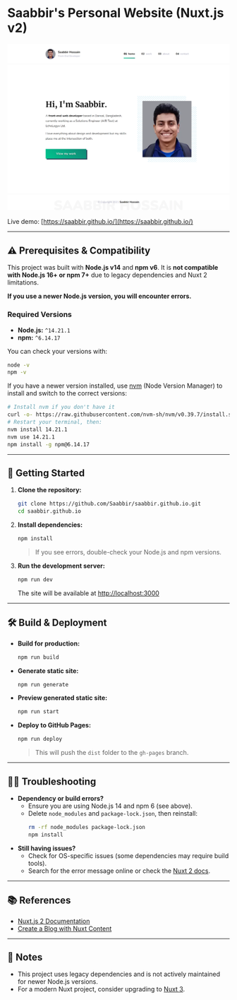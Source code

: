 
# Saabbir's Personal Website (Nuxt.js v2)

![screenshot](screenshot.png)

Live demo: [https://saabbir.github.io/](https://saabbir.github.io/)

---

## ⚠️ Prerequisites & Compatibility

This project was built with **Node.js v14** and **npm v6**. It is **not compatible with Node.js 16+ or npm 7+** due to legacy dependencies and Nuxt 2 limitations.

**If you use a newer Node.js version, you will encounter errors.**

### Required Versions

- **Node.js:** `^14.21.1`  
- **npm:** `^6.14.17`

You can check your versions with:

```sh
node -v
npm -v
```

If you have a newer version installed, use [nvm](https://github.com/nvm-sh/nvm) (Node Version Manager) to install and switch to the correct versions:

```sh
# Install nvm if you don't have it
curl -o- https://raw.githubusercontent.com/nvm-sh/nvm/v0.39.7/install.sh | bash
# Restart your terminal, then:
nvm install 14.21.1
nvm use 14.21.1
npm install -g npm@6.14.17
```

---

## 🚀 Getting Started

1. **Clone the repository:**
	 ```sh
	 git clone https://github.com/Saabbir/saabbir.github.io.git
	 cd saabbir.github.io
	 ```

2. **Install dependencies:**
	 ```sh
	 npm install
	 ```
	 > If you see errors, double-check your Node.js and npm versions.

3. **Run the development server:**
	 ```sh
	 npm run dev
	 ```
	 The site will be available at [http://localhost:3000](http://localhost:3000)

---

## 🛠️ Build & Deployment

- **Build for production:**
	```sh
	npm run build
	```
- **Generate static site:**
	```sh
	npm run generate
	```
- **Preview generated static site:**
	```sh
	npm run start
	```
- **Deploy to GitHub Pages:**
	```sh
	npm run deploy
	```
	> This will push the `dist` folder to the `gh-pages` branch.

---

## 🧑‍💻 Troubleshooting

- **Dependency or build errors?**
	- Ensure you are using Node.js 14 and npm 6 (see above).
	- Delete `node_modules` and `package-lock.json`, then reinstall:
		```sh
		rm -rf node_modules package-lock.json
		npm install
		```
- **Still having issues?**
	- Check for OS-specific issues (some dependencies may require build tools).
	- Search for the error message online or check the [Nuxt 2 docs](https://nuxtjs.org/docs/2.x/get-started/installation).

---

## 📚 References

- [Nuxt.js 2 Documentation](https://nuxtjs.org/docs/2.x/get-started/installation)
- [Create a Blog with Nuxt Content](https://nuxtjs.org/blog/creating-blog-with-nuxt-content)

---

## 📝 Notes

- This project uses legacy dependencies and is not actively maintained for newer Node.js versions.
- For a modern Nuxt project, consider upgrading to [Nuxt 3](https://nuxt.com/).
